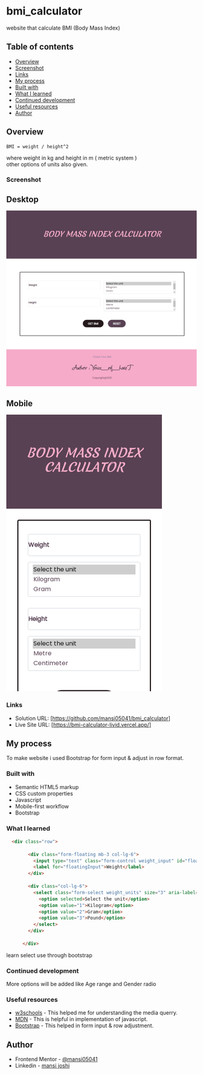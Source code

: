 # bmi_calculator
website that calculate BMI (Body Mass Index)

## Table of contents

- [Overview](#overview)
- [Screenshot](#screenshot)
- [Links](#links)
- [My process](#my-process)
- [Built with](#built-with)
- [What I learned](#what-i-learned)
- [Continued development](#continued-development)
- [Useful resources](#useful-resources)
- [Author](#author)

## Overview
```
BMI = weight / height^2
```
where weight in kg and height in m ( metric system )</br>
other options of units also given.

### Screenshot

## Desktop
 ![](./screenshot/desktop.png)
## Mobile
 ![](./screenshot/mobile.png)
### Links

- Solution URL: [https://github.com/mansi05041/bmi_calculator]
- Live Site URL: [https://bmi-calculator-livid.vercel.app/]

## My process

To make website i used Bootstrap for form input & adjust in row format.

### Built with

- Semantic HTML5 markup
- CSS custom properties
- Javascript
- Mobile-first workflow
- Bootstrap

### What I learned

```html
  <div class="row">

        <div class="form-floating mb-3 col-lg-6">
          <input type="text" class="form-control weight_input" id="floatingInput" placeholder="Weight">
          <label for="floatingInput">Weight</label>
        </div>

        <div class="col-lg-6">
          <select class="form-select weight_units" size="3" aria-label="size 3 select example">
            <option selected>Select the unit</option>
            <option value="1">Kilogram</option>
            <option value="2">Gram</option>
            <option value="3">Pound</option>
          </select>
        </div>

      </div>

```
learn select use through bootstrap

### Continued development

More options will be added like Age range and Gender radio

### Useful resources

- [w3schools](https://www.w3schools.com/css/css_rwd_mediaqueries.asp) - This helped me for understanding the media querry.
- [MDN](https://developer.mozilla.org/en-US/) - This is helpful in implementation of javascript.
- [Bootstrap](https://getbootstrap.com/) - This helped in form input & row adjustment.

## Author

- Frontend Mentor - [@mansi05041](https://www.frontendmentor.io/profile/mansi05041)
- Linkedin - [mansi joshi](https://www.linkedin.com/in/mansi-joshi-663aa81a0/)
